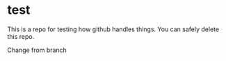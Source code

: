 # test
This is a repo for testing how github handles things. You can safely delete this repo.


Change from branch
